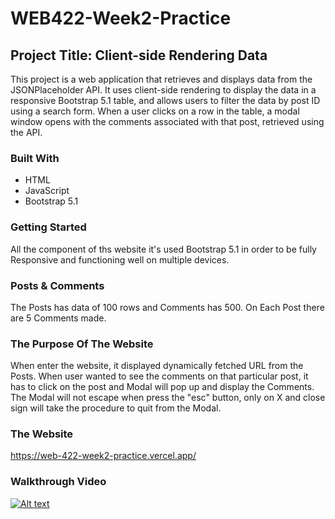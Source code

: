 # WEB422-Week2-Practice

## Project Title: Client-side Rendering Data

This project is a web application that retrieves and displays data from the JSONPlaceholder API. It uses client-side rendering to display the data in a responsive Bootstrap 5.1 table, and allows users to filter the data by post ID using a search form. When a user clicks on a row in the table, a modal window opens with the comments associated with that post, retrieved using the API.


### Built With
* HTML
* JavaScript
* Bootstrap 5.1


### Getting Started
All the component of ths website it's used Bootstrap 5.1 in order to be fully Responsive and functioning well on multiple devices.


### Posts & Comments
The Posts has data of 100 rows and Comments has 500. On Each Post there are 5 Comments made.


### The Purpose Of The Website
When enter the website, it displayed dynamically fetched URL from the Posts. When user wanted to see the comments on that particular post, it has to click on the post and Modal will pop up and display the Comments. The Modal will not escape when press the "esc" button, only on X and close sign will take the procedure to quit from the Modal.


### The Website
https://web-422-week2-practice.vercel.app/


### Walkthrough Video
[![Alt text](https://img.youtube.com/vi/uma1oMTIiC4/0.jpg)](https://www.youtube.com/watch?v=uma1oMTIiC4)
